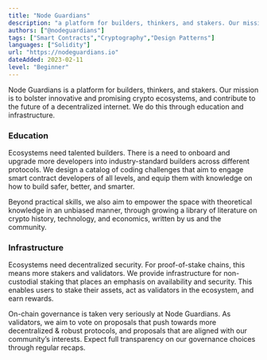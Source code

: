 ```yaml
---
title: "Node Guardians"
description: "a platform for builders, thinkers, and stakers. Our mission is to bolster innovative and promising crypto ecosystems, and contribute to the future of a decentralized internet."
authors: ["@nodeguardians"]
tags: ["Smart Contracts","Cryptography","Design Patterns"]
languages: ["Solidity"]
url: "https://nodeguardians.io"
dateAdded: 2023-02-11
level: "Beginner"
---
```


Node Guardians is a platform for builders, thinkers, and stakers. Our mission is to bolster innovative and promising crypto ecosystems, and contribute to the future of a decentralized internet. We do this through education and infrastructure.

### Education

Ecosystems need talented builders. There is a need to onboard and upgrade more developers into industry-standard builders across different protocols. We design a catalog of coding challenges that aim to engage smart contract developers of all levels, and equip them with knowledge on how to build safer, better, and smarter.

Beyond practical skills, we also aim to empower the space with theoretical knowledge in an unbiased manner, through growing a library of literature on crypto history, technology, and economics, written by us and the community.

### Infrastructure

Ecosystems need decentralized security. For proof-of-stake chains, this means more stakers and validators. We provide infrastructure for non-custodial staking that places an emphasis on availability and security. This enables users to stake their assets, act as validators in the ecosystem, and earn rewards.

On-chain governance is taken very seriously at Node Guardians. As validators, we aim to vote on proposals that push towards more decentralized & robust protocols, and proposals that are aligned with our community’s interests.  Expect full transparency on our governance choices through regular recaps.